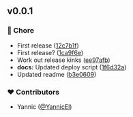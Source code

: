 
## v0.0.1


### 🏡 Chore

- First release ([12c7b1f](https://github.com/YannicEl/vue-useToast/commit/12c7b1f))
- First release? ([1ca9f6e](https://github.com/YannicEl/vue-useToast/commit/1ca9f6e))
- Work out release kinks ([ee97afb](https://github.com/YannicEl/vue-useToast/commit/ee97afb))
- **docs:** Updated deploy script ([1f6d32a](https://github.com/YannicEl/vue-useToast/commit/1f6d32a))
- Updated readme ([b3e0609](https://github.com/YannicEl/vue-useToast/commit/b3e0609))

### ❤️ Contributors

- Yannic ([@YannicEl](http://github.com/YannicEl))

